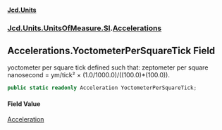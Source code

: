 #### [Jcd.Units](index 'index')
### [Jcd.Units.UnitsOfMeasure.SI](Jcd.Units.UnitsOfMeasure.SI 'Jcd.Units.UnitsOfMeasure.SI').[Accelerations](Accelerations 'Jcd.Units.UnitsOfMeasure.SI.Accelerations')

## Accelerations.YoctometerPerSquareTick Field

yoctometer per square tick defined such that: zeptometer per square nanosecond = ym/tick² ×
(1.0/1000.0)/((100.0)*(100.0)).

```csharp
public static readonly Acceleration YoctometerPerSquareTick;
```

#### Field Value
[Acceleration](Acceleration 'Jcd.Units.UnitTypes.Acceleration')